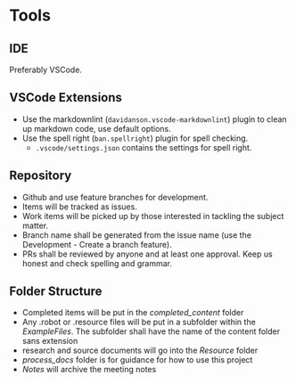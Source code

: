 # Tools

## IDE

Preferably VSCode.

## VSCode Extensions

- Use the markdownlint (`davidanson.vscode-markdownlint`) plugin to clean up markdown code, use default options.
- Use the spell right (`ban.spellright`) plugin for spell checking.
    - `.vscode/settings.json` contains the settings for spell right.

## Repository

- Github and use feature branches for development.
- Items will be tracked as issues.
- Work items will be picked up by those interested in tackling the subject matter.
- Branch name shall be generated from the issue name (use the Development - Create a branch feature).
- PRs shall be reviewed by anyone and at least one approval. Keep us honest and check spelling and grammar.

## Folder Structure

- Completed items will be put in the *completed_content* folder
- Any .robot or .resource files will be put in a subfolder within the *ExampleFiles*. The subfolder shall have the name of the content folder sans extension
- research and source documents will go into the *Resource* folder
- *process_docs* folder is for guidance for how to use this project
- *Notes* will archive the meeting notes
